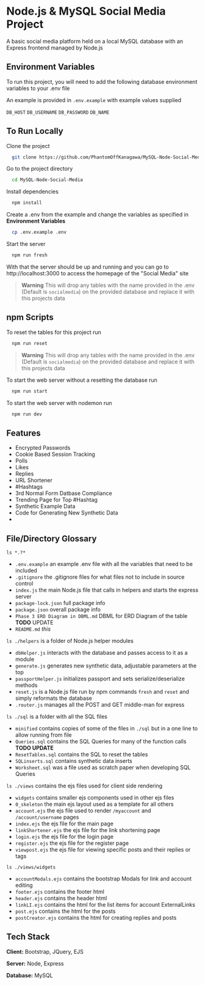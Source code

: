 
# Node.js & MySQL Social Media Project

A basic social media platform held on a local MySQL database with an Express frontend managed by Node.js


## Environment Variables

To run this project, you will need to add the following database environment variables to your .env file

An example is provided in `.env.example` with example values supplied

`DB_HOST`
`DB_USERNAME`
`DB_PASSWORD`
`DB_NAME`

## To Run Locally

Clone the project

```bash
  git clone https://github.com/PhantomOffKanagawa/MySQL-Node-Social-Media
```

Go to the project directory

```bash
  cd MySQL-Node-Social-Media
```

Install dependencies

```bash
  npm install
```

Create a .env from the example and change the variables as specified in **Environment Variables**

```bash
  cp .env.example .env
```

Start the server

```bash
  npm run fresh
```

With that the server should be up and running and you can go to http://localhost:3000 to access the homepage of the "Social Media" site

> **Warning**
> This will drop any tables with the name provided in the .env (Default is `socialmedia`) on the provided database and replace it with this projects data
> 
## npm Scripts

To reset the tables for this project run

```bash
  npm run reset
```

> **Warning**
> This will drop any tables with the name provided in the .env (Default is `socialmedia`) on the provided database and replace it with this projects data

To start the web server without a resetting the database run

```bash
  npm run start
```

To start the web server with nodemon run

```bash
  npm run dev
```

## Features

- Encrypted Passwords
- Cookie Based Session Tracking
- Polls
- Likes
- Replies
- URL Shortener
- #Hashtags
- 3rd Normal Form Datbase Compliance
- Trending Page for Top #Hashtag
- Synthetic Example Data
- Code for Generating New Synthetic Data
-  
## File/Directory Glossary

`ls *.?*`
- `.env.example` an example .env file with all the variables that need to be included
- `.gitignore` the .gitignore files for what files not to include in source control
- `index.js` the main Node.js file that calls in helpers and starts the express server
- `package-lock.json` full package info
- `package.json` overall package info
- `Phase 3 ERD Diagram in DBML.md` DBML for ERD Diagram of the table **TODO** UPDATE
- `README.md` *this*

`ls ./helpers` is a folder of Node.js helper modules
 - `dbHelper.js` interacts with the database and passes access to it as a module
 - `generate.js` generates new synthetic data, adjustable parameters at the top
 - `passportHelper.js` initializes passport and sets serialize/deserialize methods 
 - `reset.js` is a Node.js file run by npm commands `fresh` and `reset` and simply reformats the database
 - `.router.js` manages all the POST and GET middle-man for express

`ls ./sql` is a folder with all the SQL files
- `minified` contains copies of some of the files in `./sql` but in a one line to allow running from file
- `Queries.sql` contains the SQL Queries for many of the function calls **TODO UPDATE**
- `ResetTables.sql` contains the SQL to reset the tables
- `SQLinserts.sql` contains synthetic data inserts
- `Worksheet.sql` was a file used as scratch paper when developing SQL Queries

`ls ./views` contains the ejs files used for client side rendering
- `widgets` contains smaller ejs components used in other ejs files
- `0_skeleton` the main ejs layout used as a template for all others
- `account.ejs` the ejs file used to render `/myaccount` and `/account/username` pages
- `index.ejs` the ejs file for the main page
- `linkShortener.ejs` the ejs file for the link shortening page
- `login.ejs` the ejs file for the login page
- `register.ejs` the ejs file for the register page
- `viewpost.ejs` the ejs file for viewing specific posts and their replies or tags

`ls ./views/widgets`
- `accountModals.ejs` contains the bootstrap Modals for link and account editing
- `footer.ejs` contains the footer html
- `header.ejs` contains the header html
- `linkLI.ejs` contains the html for the list items for account ExternalLinks
- `post.ejs` contains the html for the posts
- `postCreator.ejs` contains the html for creating replies and posts


## Tech Stack

**Client:** Bootstrap, JQuery, EJS

**Server:** Node, Express

**Database:** MySQL